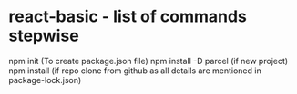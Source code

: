 # react-basic - list of commands stepwise

npm init (To create package.json file)
npm install -D parcel (if new project)
npm install (if repo clone from github as all details are mentioned in package-lock.json)
